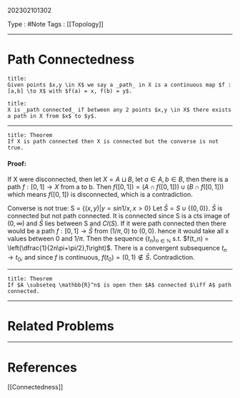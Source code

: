202302101302

Type : #Note
Tags : [[Topology]]

---
# Path Connectedness
```ad-note
title: 
Given points $x,y \in X$ we say a _path_ in X is a continuous map $f : [a,b] \to X$ with $f(a) = x, f(b) = y$.
```

```ad-note
title:
X is _path connected_ if between any 2 points $x,y \in X$ there exists a path in X from $x$ to $y$.
```

--- 

```ad-note
title: Theorem
If X is path connected then X is connected but the converse is not true.
```

#### Proof:
If X were disconnected, then let $X = A \sqcup B$, let $a \in A, b \in B$, then there is a path $f : [0,1] \to X$ from a to b. Then $f([0,1]) = (A \cap f([0,1])) \cup (B \cap f([0,1]))$ which means $f([0,1])$ is disconnected, which is a contradiction.

Converse is not true:
S = $\{(x,y) | y = sin 1/x, x>0\}$
Let $\bar S = S \cup \{(0,0)\}$.
$\bar S$ is connected but not path connected. It is connected since S is a cts image of $(0,\infty)$ and $\bar S$ lies between S and $Cl(S)$. 
If it were path connected then there would be a path $f:[0,1] \to \bar S$ from $(1/\pi,0)$ to $(0,0)$. hence it would take all x values between 0 and $1/\pi$. 
Then the sequence $\{t_n\}_{n\in \mathbb{N}}$ s.t. $f(t_n) = \left(\dfrac{1}{2n\pi+\pi/2},1\right)$. There is a convergent subsequence $t_n \to t_0$, and since $f$ is continuous, $f(t_0) = (0,1) \notin \bar S$. Contradiction.

---

```ad-note
title: Theorem
If $A \subseteq \mathbb{R}^n$ is open then $A$ connected $\iff A$ path connected.
```

---
# Related Problems

---
# References
[[Connectedness]]